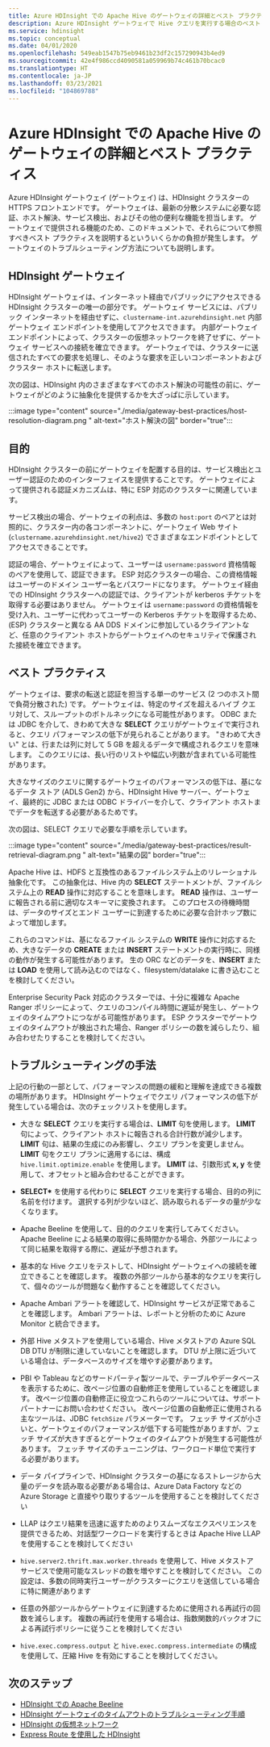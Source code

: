 ```yaml
---
title: Azure HDInsight での Apache Hive のゲートウェイの詳細とベスト プラクティス
description: Azure HDInsight ゲートウェイで Hive クエリを実行する場合のベスト プラクティスを進める方法について説明します
ms.service: hdinsight
ms.topic: conceptual
ms.date: 04/01/2020
ms.openlocfilehash: 549eab1547b75eb9461b23df2c157290943b4ed9
ms.sourcegitcommit: 42e4f986ccd4090581a059969b74c461b70bcac0
ms.translationtype: HT
ms.contentlocale: ja-JP
ms.lasthandoff: 03/23/2021
ms.locfileid: "104869788"
---
```

# <a name="gateway-deep-dive-and-best-practices-for-apache-hive-in-azure-hdinsight"></a>Azure HDInsight での Apache Hive のゲートウェイの詳細とベスト プラクティス

Azure HDInsight ゲートウェイ (ゲートウェイ) は、HDInsight クラスターの HTTPS フロントエンドです。 ゲートウェイは、最新の分散システムに必要な認証、ホスト解決、サービス検出、およびその他の便利な機能を担当します。 ゲートウェイで提供される機能のため、このドキュメントで、それらについて参照すべきベスト プラクティスを説明するといういくらかの負担が発生します。 ゲートウェイのトラブルシューティング方法についても説明します。

## <a name="the-hdinsight-gateway"></a>HDInsight ゲートウェイ

HDInsight ゲートウェイは、インターネット経由でパブリックにアクセスできる HDInsight クラスターの唯一の部分です。 ゲートウェイ サービスには、パブリック インターネットを経由せずに、`clustername-int.azurehdinsight.net` 内部ゲートウェイ エンドポイントを使用してアクセスできます。 内部ゲートウェイ エンドポイントによって、クラスターの仮想ネットワークを終了せずに、ゲートウェイ サービスへの接続を確立できます。 ゲートウェイでは、クラスターに送信されたすべての要求を処理し、そのような要求を正しいコンポーネントおよびクラスター ホストに転送します。

次の図は、HDInsight 内のさまざまなすべてのホスト解決の可能性の前に、ゲートウェイがどのように抽象化を提供するかを大ざっぱに示しています。

:::image type="content" source="./media/gateway-best-practices/host-resolution-diagram.png " alt-text="ホスト解決の図" border="true":::

## <a name="motivation"></a>目的

HDInsight クラスターの前にゲートウェイを配置する目的は、サービス検出とユーザー認証のためのインターフェイスを提供することです。 ゲートウェイによって提供される認証メカニズムは、特に ESP 対応のクラスターに関連しています。

サービス検出の場合、ゲートウェイの利点は、多数の `host:port` のペアとは対照的に、クラスター内の各コンポーネントに、ゲートウェイ Web サイト (`clustername.azurehdinsight.net/hive2`) でさまざまなエンドポイントとしてアクセスできることです。

認証の場合、ゲートウェイによって、ユーザーは `username:password` 資格情報のペアを使用して、認証できます。 ESP 対応クラスターの場合、この資格情報はユーザーのドメイン ユーザー名とパスワードになります。 ゲートウェイ経由での HDInsight クラスターへの認証では、クライアントが kerberos チケットを取得する必要はありません。 ゲートウェイは `username:password` の資格情報を受け入れ、ユーザーに代わってユーザーの Kerberos チケットを取得するため、(ESP) クラスターと異なる AA DDS ドメインに参加しているクライアントなど、任意のクライアント ホストからゲートウェイへのセキュリティで保護された接続を確立できます。

## <a name="best-practices"></a>ベスト プラクティス

ゲートウェイは、要求の転送と認証を担当する単一のサービス (2 つのホスト間で負荷分散された) です。 ゲートウェイは、特定のサイズを超えるハイブ クエリ対して、スループットのボトルネックになる可能性があります。 ODBC または JDBC を介して、きわめて大きな **SELECT** クエリがゲートウェイで実行されると、クエリ パフォーマンスの低下が見られることがあります。 "きわめて大きい" とは、行または列に対して 5 GB を超えるデータで構成されるクエリを意味します。 このクエリには、長い行のリストや幅広い列数が含まれている可能性があります。

大きなサイズのクエリに関するゲートウェイのパフォーマンスの低下は、基になるデータ ストア (ADLS Gen2) から、HDInsight Hive サーバー、ゲートウェイ、最終的に JDBC または ODBC ドライバーを介して、クライアント ホストまでデータを転送する必要があるためです。

次の図は、SELECT クエリで必要な手順を示しています。

:::image type="content" source="./media/gateway-best-practices/result-retrieval-diagram.png " alt-text="結果の図" border="true":::

Apache Hive は、HDFS と互換性のあるファイルシステム上のリレーショナル抽象化です。 この抽象化は、Hive 内の **SELECT** ステートメントが、ファイルシステム上の **READ** 操作に対応することを意味します。 **READ** 操作は、ユーザーに報告される前に適切なスキーマに変換されます。 このプロセスの待機時間は、データのサイズとエンド ユーザーに到達するために必要な合計ホップ数によって増加します。

これらのコマンドは、基になるファイル システムの **WRITE** 操作に対応するため、大きなデータの **CREATE** または **INSERT** ステートメントの実行時に、同様の動作が発生する可能性があります。 生の ORC などのデータを、**INSERT** または **LOAD** を使用して読み込むのではなく、filesystem/datalake に書き込むことを検討してください。

Enterprise Security Pack 対応のクラスターでは、十分に複雑な Apache Ranger ポリシーによって、クエリのコンパイル時間に遅延が発生し、ゲートウェイのタイムアウトにつながる可能性があります。 ESP クラスターでゲートウェイのタイムアウトが検出された場合、Ranger ポリシーの数を減らしたり、組み合わせたりすることを検討してください。

## <a name="troubleshooting-techniques"></a>トラブルシューティングの手法

上記の行動の一部として、パフォーマンスの問題の緩和と理解を達成できる複数の場所があります。 HDInsight ゲートウェイでクエリ パフォーマンスの低下が発生している場合は、次のチェックリストを使用します。

* 大きな **SELECT** クエリを実行する場合は、**LIMIT** 句を使用します。 **LIMIT** 句によって、クライアント ホストに報告される合計行数が減少します。 **LIMIT** 句は、結果の生成にのみ影響し、クエリ プランを変更しません。 **LIMIT** 句をクエリ プランに適用するには、構成 `hive.limit.optimize.enable` を使用します。 **LIMIT** は、引数形式  **x, y** を使用して、オフセットと組み合わせることができます。

* **SELECT\*** を使用する代わりに **SELECT** クエリを実行する場合、目的の列に名前を付けます。 選択する列が少ないほど、読み取られるデータの量が少なくなります。

* Apache Beeline を使用して、目的のクエリを実行してみてください。 Apache Beeline による結果の取得に長時間かかる場合、外部ツールによって同じ結果を取得する際に、遅延が予想されます。

* 基本的な Hive クエリをテストして、HDInsight ゲートウェイへの接続を確立できることを確認します。 複数の外部ツールから基本的なクエリを実行して、個々のツールが問題なく動作することを確認してください。

* Apache Ambari アラートを確認して、HDInsight サービスが正常であることを確認します。 Ambari アラートは、レポートと分析のために Azure Monitor と統合できます。

* 外部 Hive メタストアを使用している場合、Hive メタストアの Azure SQL DB DTU が制限に達していないことを確認します。 DTU が上限に近づいている場合は、データベースのサイズを増やす必要があります。

* PBI や Tableau などのサードパーティ製ツールで、テーブルやデータベースを表示するために、改ページ位置の自動修正を使用していることを確認します。 改ページ位置の自動修正に役立つこれらのツールについては、サポート パートナーにお問い合わせください。 改ページ位置の自動修正に使用される主なツールは、JDBC `fetchSize` パラメーターです。 フェッチ サイズが小さいと、ゲートウェイのパフォーマンスが低下する可能性がありますが、フェッチ サイズが大きすぎるとゲートウェイのタイムアウトが発生する可能性があります。 フェッチ サイズのチューニングは、ワークロード単位で実行する必要があります。

* データ パイプラインで、HDInsight クラスターの基になるストレージから大量のデータを読み取る必要がある場合は、Azure Data Factory などの Azure Storage と直接やり取りするツールを使用することを検討してください

* LLAP はクエリ結果を迅速に返すためのよりスムーズなエクスペリエンスを提供できるため、対話型ワークロードを実行するときは Apache Hive LLAP を使用することを検討してください

* `hive.server2.thrift.max.worker.threads` を使用して、Hive メタストア サービスで使用可能なスレッドの数を増やすことを検討してください。 この設定は、多数の同時実行ユーザーがクラスターにクエリを送信している場合に特に関連があります

* 任意の外部ツールからゲートウェイに到達するために使用される再試行の回数を減らします。 複数の再試行を使用する場合は、指数関数的バックオフによる再試行ポリシーに従うことを検討してください

* `hive.exec.compress.output` と `hive.exec.compress.intermediate` の構成を使用して、圧縮 Hive を有効にすることを検討してください。

## <a name="next-steps"></a>次のステップ

* [HDInsight での Apache Beeline](../hadoop/apache-hadoop-use-hive-beeline.md)
* [HDInsight ゲートウェイのタイムアウトのトラブルシューティング手順](./troubleshoot-gateway-timeout.md)
* [HDInsight の仮想ネットワーク](../hdinsight-plan-virtual-network-deployment.md)
* [Express Route を使用した HDInsight](../connect-on-premises-network.md)